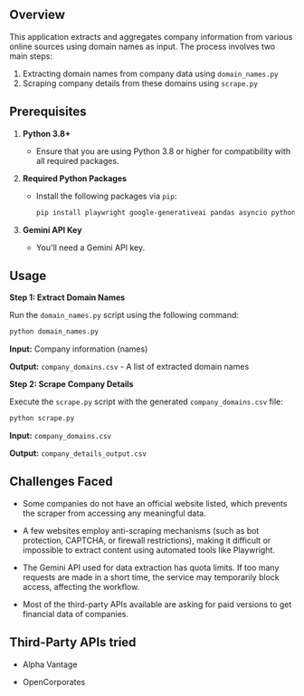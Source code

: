 ## Overview

This application extracts and aggregates company information from various online sources using domain names as input. The process involves two main steps:

1. Extracting domain names from company data using `domain_names.py`
2. Scraping company details from these domains using `scrape.py`

## Prerequisites

1. **Python 3.8+**
   - Ensure that you are using Python 3.8 or higher for compatibility with all required packages.

2. **Required Python Packages**
   - Install the following packages via `pip`:
     ```bash
     pip install playwright google-generativeai pandas asyncio python-dotenv google-search
     ```

3. **Gemini API Key**
   - You'll need a Gemini API key.

## Usage

**Step 1: Extract Domain Names**

Run the `domain_names.py` script using the following command:

```bash
python domain_names.py
```

**Input:**
Company information (names)

**Output:**
`company_domains.csv` - A list of extracted domain names

**Step 2: Scrape Company Details**

Execute the `scrape.py` script with the generated `company_domains.csv` file:
        
```bash
python scrape.py
```

**Input:**
`company_domains.csv` 

**Output:**
`company_details_output.csv` 

## Challenges Faced

- Some companies do not have an official website listed, which prevents the scraper from accessing any meaningful data.

- A few websites employ anti-scraping mechanisms (such as bot protection, CAPTCHA, or firewall restrictions), making it difficult or impossible to extract content using automated tools like Playwright.

- The Gemini API used for data extraction has quota limits. If too many requests are made in a short time, the service may temporarily block access, affecting the workflow.

- Most of the third-party APIs available are asking for paid versions to get financial data of companies.

## Third-Party APIs tried

- Alpha Vantage

- OpenCorporates













